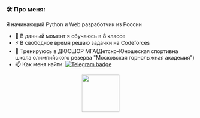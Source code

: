 ### :hammer_and_wrench: Про меня: 
Я начинающий Python и Web разработчик из России
- :telescope: В данный момент я обучаюсь в 8 классе 
- :zap: В свободное время решаю задачки на Codeforces
- :ski: Тренируюсь в ДЮСШОР МГА(Детско-Юношеская спортивна школа олимпийского резерва "Московская горнолыжная академия")
- :mailbox: Как меня найти: [![Telegram badge](https://img.shields.io/badge/Telegram-2CA5E0?style=for-the-badge&logo=telegram&logoColor=white)](https://web.telegram.org/k/#@MatytsynK)


<div id="header" align="center">
  <img src="https://media.giphy.com/media/M9gbBd9nbDrOTu1Mqx/giphy.gif" width="100"/>
</div>
